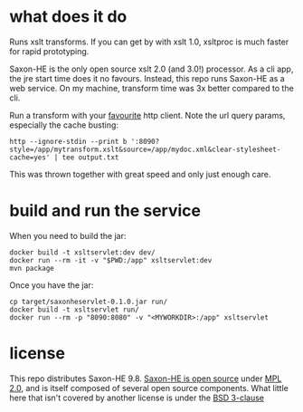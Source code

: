 # what does it do

Runs xslt transforms.
If you can get by with xslt 1.0, xsltproc is much faster for rapid prototyping.

Saxon-HE is the only open source xslt 2.0 (and 3.0!) processor.
As a cli app, the jre start time does it no favours.
Instead, this repo runs Saxon-HE as a web service.
On my machine, transform time was 3x better compared to the cli.

Run a transform with your [favourite][httpie] http client.
Note the url query params, especially the cache busting:

    http --ignore-stdin --print b ':8090?style=/app/mytransform.xslt&source=/app/mydoc.xml&clear-stylesheet-cache=yes' | tee output.txt

This was thrown together with great speed and only just enough care.

# build and run the service

When you need to build the jar:

    docker build -t xsltservlet:dev dev/
	docker run --rm -it -v "$PWD:/app" xsltservlet:dev
	mvn package

Once you have the jar:

	cp target/saxonheservlet-0.1.0.jar run/
	docker build -t xsltservlet run/
	docker run --rm -p "8090:8080" -v "<MYWORKDIR>:/app" xsltservlet

# license

This repo distributes Saxon-HE 9.8.
[Saxon-HE is open source][license] under [MPL 2.0][mpl], and is itself composed of several open source components.
What little here that isn't covered by another license is under the [BSD 3-clause][bsd3]

[license]: https://www.saxonica.com/html/documentation/conditions/
[mpl]: http://www.mozilla.org/MPL/
[bsd3]: https://opensource.org/licenses/BSD-3-Clause
[httpie]: http://httpie.org
